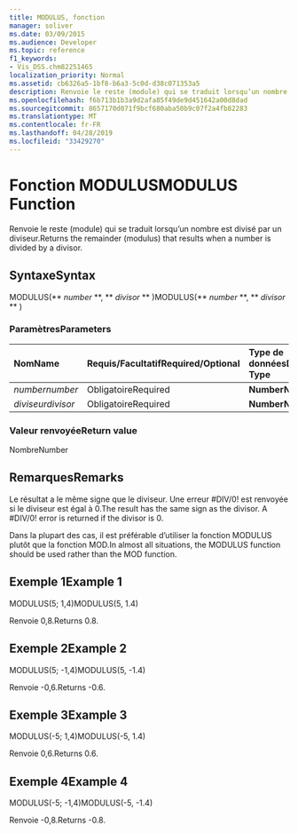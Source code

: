 ```yaml
---
title: MODULUS, fonction
manager: soliver
ms.date: 03/09/2015
ms.audience: Developer
ms.topic: reference
f1_keywords:
- Vis_DSS.chm82251465
localization_priority: Normal
ms.assetid: cb6326a5-1bf8-b6a3-5c0d-d38c071353a5
description: Renvoie le reste (module) qui se traduit lorsqu’un nombre est divisé par un diviseur.
ms.openlocfilehash: f6b713b1b3a9d2afa85f49de9d451642a00d8dad
ms.sourcegitcommit: 8657170d071f9bcf680aba50b9c07f2a4fb82283
ms.translationtype: MT
ms.contentlocale: fr-FR
ms.lasthandoff: 04/28/2019
ms.locfileid: "33429270"
---
```

# <a name="modulus-function"></a><span data-ttu-id="6c99c-103">Fonction MODULUS</span><span class="sxs-lookup"><span data-stu-id="6c99c-103">MODULUS Function</span></span>

<span data-ttu-id="6c99c-104">Renvoie le reste (module) qui se traduit lorsqu’un nombre est divisé par un diviseur.</span><span class="sxs-lookup"><span data-stu-id="6c99c-104">Returns the remainder (modulus) that results when a number is divided by a divisor.</span></span>
  
## <a name="syntax"></a><span data-ttu-id="6c99c-105">Syntaxe</span><span class="sxs-lookup"><span data-stu-id="6c99c-105">Syntax</span></span>

<span data-ttu-id="6c99c-106">MODULUS(\*\* *number* \*\*, \*\* *divisor* \*\* )</span><span class="sxs-lookup"><span data-stu-id="6c99c-106">MODULUS(\*\* *number* \*\*, \*\* *divisor* \*\* )</span></span> 
  
### <a name="parameters"></a><span data-ttu-id="6c99c-107">Paramètres</span><span class="sxs-lookup"><span data-stu-id="6c99c-107">Parameters</span></span>

|<span data-ttu-id="6c99c-108">**Nom**</span><span class="sxs-lookup"><span data-stu-id="6c99c-108">**Name**</span></span>|<span data-ttu-id="6c99c-109">**Requis/Facultatif**</span><span class="sxs-lookup"><span data-stu-id="6c99c-109">**Required/Optional**</span></span>|<span data-ttu-id="6c99c-110">**Type de données**</span><span class="sxs-lookup"><span data-stu-id="6c99c-110">**Data Type**</span></span>|<span data-ttu-id="6c99c-111">**Description**</span><span class="sxs-lookup"><span data-stu-id="6c99c-111">**Description**</span></span>|
|:-----|:-----|:-----|:-----|
| <span data-ttu-id="6c99c-112">_number_</span><span class="sxs-lookup"><span data-stu-id="6c99c-112">_number_</span></span> <br/> |<span data-ttu-id="6c99c-113">Obligatoire</span><span class="sxs-lookup"><span data-stu-id="6c99c-113">Required</span></span>  <br/> |<span data-ttu-id="6c99c-114">**Number**</span><span class="sxs-lookup"><span data-stu-id="6c99c-114">**Number**</span></span> <br/> |<span data-ttu-id="6c99c-115">Dividende</span><span class="sxs-lookup"><span data-stu-id="6c99c-115">The dividend.</span></span>  <br/> |
| <span data-ttu-id="6c99c-116">_diviseur_</span><span class="sxs-lookup"><span data-stu-id="6c99c-116">_divisor_</span></span> <br/> |<span data-ttu-id="6c99c-117">Obligatoire</span><span class="sxs-lookup"><span data-stu-id="6c99c-117">Required</span></span>  <br/> |<span data-ttu-id="6c99c-118">**Number**</span><span class="sxs-lookup"><span data-stu-id="6c99c-118">**Number**</span></span> <br/> |<span data-ttu-id="6c99c-119">Diviseur</span><span class="sxs-lookup"><span data-stu-id="6c99c-119">The divisor.</span></span>  <br/> |
   
### <a name="return-value"></a><span data-ttu-id="6c99c-120">Valeur renvoyée</span><span class="sxs-lookup"><span data-stu-id="6c99c-120">Return value</span></span>

<span data-ttu-id="6c99c-121">Nombre</span><span class="sxs-lookup"><span data-stu-id="6c99c-121">Number</span></span>
  
## <a name="remarks"></a><span data-ttu-id="6c99c-122">Remarques</span><span class="sxs-lookup"><span data-stu-id="6c99c-122">Remarks</span></span>

<span data-ttu-id="6c99c-p101">Le résultat a le même signe que le diviseur. Une erreur #DIV/0! est renvoyée si le diviseur est égal à 0.</span><span class="sxs-lookup"><span data-stu-id="6c99c-p101">The result has the same sign as the divisor. A #DIV/0! error is returned if the divisor is 0.</span></span> 
  
<span data-ttu-id="6c99c-126">Dans la plupart des cas, il est préférable d’utiliser la fonction MODULUS plutôt que la fonction MOD.</span><span class="sxs-lookup"><span data-stu-id="6c99c-126">In almost all situations, the MODULUS function should be used rather than the MOD function.</span></span> 
  
## <a name="example-1"></a><span data-ttu-id="6c99c-127">Exemple 1</span><span class="sxs-lookup"><span data-stu-id="6c99c-127">Example 1</span></span>

<span data-ttu-id="6c99c-128">MODULUS(5; 1,4)</span><span class="sxs-lookup"><span data-stu-id="6c99c-128">MODULUS(5, 1.4)</span></span>
  
<span data-ttu-id="6c99c-129">Renvoie 0,8.</span><span class="sxs-lookup"><span data-stu-id="6c99c-129">Returns 0.8.</span></span>
  
## <a name="example-2"></a><span data-ttu-id="6c99c-130">Exemple 2</span><span class="sxs-lookup"><span data-stu-id="6c99c-130">Example 2</span></span>

<span data-ttu-id="6c99c-131">MODULUS(5; -1,4)</span><span class="sxs-lookup"><span data-stu-id="6c99c-131">MODULUS(5, -1.4)</span></span>
  
<span data-ttu-id="6c99c-132">Renvoie -0,6.</span><span class="sxs-lookup"><span data-stu-id="6c99c-132">Returns -0.6.</span></span>
  
## <a name="example-3"></a><span data-ttu-id="6c99c-133">Exemple 3</span><span class="sxs-lookup"><span data-stu-id="6c99c-133">Example 3</span></span>

<span data-ttu-id="6c99c-134">MODULUS(-5; 1,4)</span><span class="sxs-lookup"><span data-stu-id="6c99c-134">MODULUS(-5, 1.4)</span></span>
  
<span data-ttu-id="6c99c-135">Renvoie 0,6.</span><span class="sxs-lookup"><span data-stu-id="6c99c-135">Returns 0.6.</span></span>
  
## <a name="example-4"></a><span data-ttu-id="6c99c-136">Exemple 4</span><span class="sxs-lookup"><span data-stu-id="6c99c-136">Example 4</span></span>

<span data-ttu-id="6c99c-137">MODULUS(-5; -1,4)</span><span class="sxs-lookup"><span data-stu-id="6c99c-137">MODULUS(-5, -1.4)</span></span>
  
<span data-ttu-id="6c99c-138">Renvoie -0,8.</span><span class="sxs-lookup"><span data-stu-id="6c99c-138">Returns -0.8.</span></span>
  

